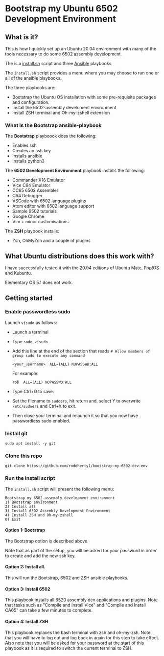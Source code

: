 
# Bootstrap my Ubuntu 6502 Development Environment

## What is it?
This is how I quickly set up an Ubuntu 20.04 environment with many of the tools necessary to do some 6502 assembly development.

The is a [install.sh](setup.sh) script and three [Ansible](https://www.ansible.com/) playbooks.

The `install.sh` script provides a menu where you may choose to run one or all of the ansible playbooks.

The three playbooks are:
* Bootstrap the Ubuntu OS installation with some pre-requisite packages and configuration.
* Install the 6502-assembly develoment environment
* Install ZSH terminal and Oh-my-zshell extension

### What is the Bootstrap ansible-playbook

The **Bootstrap** playboook does the following:
* Enables ssh
* Creates an ssh key
* Installs ansible
* Installs python3

The **6502 Development Environment** playbook installs the following:
* Commander X16 Emulator
* Vice C64 Emulator
* CC65 6502 Assembler
* C64 Debugger
* VSCode with 6502 language plugins
* Atom editor with 6502 language support
* Sample 6502 tutorials
* Google Chrome
* Vim + minor customisations

The **ZSH** playbook installs:
* Zsh, OhMyZsh and a couple of plugins

## What Ubuntu distributions does this work with?
I have successfully tested it with the 20.04 editions of Ubuntu Mate, Pop!OS and Kubuntu.

Elementary OS 5.1 does not work.

## Getting started
### Enable passwordless sudo

Launch `visudo` as follows:
* Launch a terminal
* Type `sudo visudo`
* Add this line at the end of  the section that reads `# Allow members of group sudo to execute any command`

      <your_username>  ALL=(ALL) NOPASSWD:ALL

  For example:
  
      rob  ALL=(ALL) NOPASSWD:ALL

* Type Ctrl+O to save.
* Set the filename to `sudoers`, hit return and, select Y to overwrite `/etc/sudoers` and Ctrl+X to exit.
* Then close your terminal and relaunch it so that you now have passwordless sudo enabled.

### Install git
    sudo apt install -y git 

### Clone this repo
    git clone https://github.com/rodoherty1/bootstrap-my-6502-dev-env

### Run the install script
The `install.sh` script will present the following menu:

    Bootstrap my 6502-assembly development environment
    1) Bootstrap environment
    2) Install all
    3) Install 6502 Assembly Development Environment
    4) Install ZSH and Oh-my-zshell
    0) Exit

####  Option 1: Bootstrap 
The Bootstrap option is described above.

Note that as part of the setup, you will be asked for your password in order to create and add the new ssh key.

#### Option 2: Install all.
This will run the Bootstrap, 6502 and ZSH ansible playbooks.

#### Option 3: Install 6502
This playbook installs all 6520 assembly dev applications and plugins.
Note that tasks such as "Compile and Install Vice" and "Compile and Install CA65" can take a few minutes to complete.

#### Option 4: Install ZSH
This playbook replaces the bash terminal with zsh and oh-my-zsh.
Note that you will have to log out and log back in again for this step to take effect.
Also note that you will be asked for your password at the start of this playbook as it is required to switch the current terminal to ZSH.

